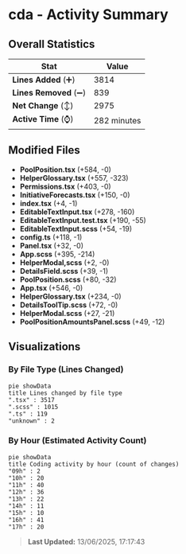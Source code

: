 # cda - Activity Summary 

## Overall Statistics

| Stat                   | Value                                                             |
| ---------------------- | ----------------------------------------------------------------- |
| **Lines Added** (➕)   | 3814                                          |
| **Lines Removed** (➖) | 839                                        |
| **Net Change** (↕)    | 2975                |
| **Active Time** (⌚)   | 282 minutes |


## Modified Files
- **PoolPosition.tsx** (+584, -0)
- **HelperGlossary.tsx** (+557, -323)
- **Permissions.tsx** (+403, -0)
- **InitiativeForecasts.tsx** (+150, -0)
- **index.tsx** (+4, -1)
- **EditableTextInput.tsx** (+278, -160)
- **EditableTextInput.test.tsx** (+190, -55)
- **EditableTextInput.scss** (+54, -19)
- **config.ts** (+118, -1)
- **Panel.tsx** (+32, -0)
- **App.scss** (+395, -214)
- **HelperModal,scss** (+2, -0)
- **DetailsField.scss** (+39, -1)
- **PoolPosition.scss** (+80, -32)
- **App.tsx** (+546, -0)
- **HelperGlossary.tsx** (+234, -0)
- **DetailsToolTip.scss** (+72, -0)
- **HelperModal.scss** (+27, -21)
- **PoolPositionAmountsPanel.scss** (+49, -12)

## Visualizations

### By File Type (Lines Changed)

```mermaid
pie showData
title Lines changed by file type
".tsx" : 3517
".scss" : 1015
".ts" : 119
"unknown" : 2
```

### By Hour (Estimated Activity Count)

```mermaid
pie showData
title Coding activity by hour (count of changes)
"09h" : 2
"10h" : 20
"11h" : 40
"12h" : 36
"13h" : 22
"14h" : 11
"15h" : 10
"16h" : 41
"17h" : 20
```


> **Last Updated:** 13/06/2025, 17:17:43